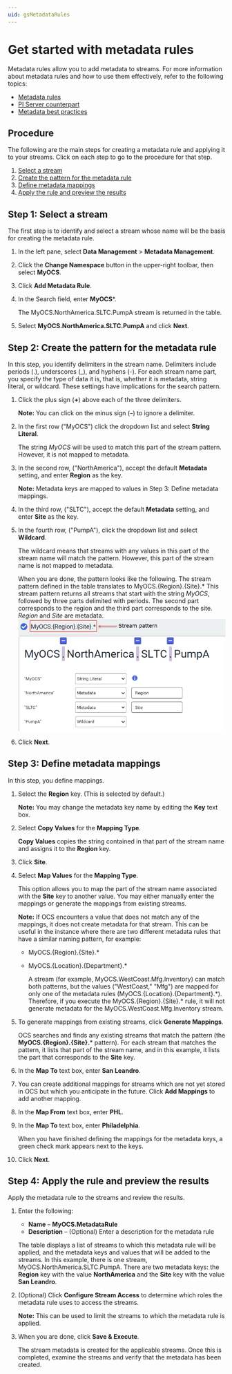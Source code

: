 ```yaml
---
uid: gsMetadataRules
---
```

# Get started with metadata rules

Metadata rules allow you to add metadata to streams. For more information about metadata rules and how to use them effectively, refer to the following topics:

- [Metadata rules](xref:ccMetadataRules)
- [PI Server counterpart](xref:ccMetadataRules#pi-server-counterpart)
- [Metadata best practices](xref:ccMetadataRules#metadata-best-practices)

## Procedure

 The following are the main steps for creating a metadata rule and applying it to your streams.  Click on each step to go to the procedure for that step. 

1. [Select a stream](#step-1)
2. [Create the pattern for the metadata rule](#step-2)
3. [Define metadata mappings](#step-3)
4. [Apply the rule and preview the results](#step-4)

<!-- Writer's Comment: You must link the steps above to the sections below using HTML anchors because Markdown does not permit colons in anchor names. -->

## <a name="step-1"></a>Step 1: Select a stream

The first step is to identify and select a stream whose name will be the basis for creating the metadata rule.

1. In the left pane, select **Data Management** > **Metadata Management**.

1. Click the **Change Namespace** button in the upper-right toolbar, then select **MyOCS**.

1. Click **Add Metadata Rule**.

1. In the Search field, enter **MyOCS***.

   The MyOCS.NorthAmerica.SLTC.PumpA stream is returned in the table.

1. Select **MyOCS.NorthAmerica.SLTC.PumpA** and click **Next**. 

## <a name="step-2"></a>Step 2: Create the pattern for the metadata rule

In this step, you identify delimiters in the stream name. Delimiters include periods (.), underscores (_), and hyphens (-). For each stream name part, you specify the type of data it is, that is, whether it is metadata, string literal, or wildcard. These settings have implications for the search pattern.

1. Click the plus sign (**+**) above each of the three delimiters.

   **Note:** You can click on the minus sign (&ndash;) to ignore a delimiter.

2. In the first row ("MyOCS") click the dropdown list and select **String Literal**.

   The string *MyOCS* will be used to match this part of the stream pattern. However, it is not mapped to metadata.

3. In the second row, ("NorthAmerica"), accept the default **Metadata** setting, and enter **Region** as the key.

   **Note:** Metadata keys are mapped to values in Step 3: Define metadata mappings.

4. In the third row, ("SLTC"), accept the default **Metadata** setting, and enter **Site** as the key.

5. In the fourth row, ("PumpA"), click the dropdown list and select **Wildcard**.

   The wildcard means that streams with any values in this part of the stream name will match the pattern. However, this part of the stream name is not mapped to metadata.

   When you are done, the pattern looks like the following. The stream pattern defined in the table translates to MyOCS.{Region}.{Site}.* This stream pattern returns all streams that start with the string *MyOCS*, followed by three parts delimited with periods. The second part corresponds to the region and the third part corresponds to the site. *Region* and *Site* are metadata.![Medata rule pattern](images/metadata-rule-pattern.png)

6. Click **Next**. 

## <a name="step-3"></a>Step 3: Define metadata mappings

In this step, you define mappings. 

1. Select the **Region** key. (This is selected by default.)

   **Note:** You may change the metadata key name by editing the **Key** text box.

1. Select **Copy Values** for the **Mapping Type**.

   **Copy Values** copies the string contained in that part of the stream name and assigns it to the **Region** key.

1. Click **Site**.

1. Select **Map Values** for the **Mapping Type**.

   This option allows you to map the part of the stream name associated with the **Site** key to another value. You may either manually enter the mappings or generate the mappings from existing streams. 
  
    **Note:** If OCS encounters a value that does not match any of the mappings, it does not create metadata for that stream. This can be useful in the instance where there are two different metadata rules that have a similar naming pattern, for example:

   - MyOCS.{Region}.{Site}.*

   - MyOCS.{Location}.{Department}.*

     A stream (for example, MyOCS.WestCoast.Mfg.Inventory) can match both patterns, but the values ("WestCoast," "Mfg") are mapped for only one of the metadata rules (MyOCS.{Location}.{Department}.\*). Therefore, if you execute the MyOCS.{Region}.{Site}.\* rule, it will not generate metadata for the MyOCS.WestCoast.Mfg.Inventory stream.

1. To generate mappings from existing streams, click **Generate Mappings**.

   OCS searches and finds any existing streams that match the pattern (the **MyOCS.{Region}.{Site}.*** pattern). For each stream that matches the pattern, it lists that part of the stream name, and in this example, it lists the part that corresponds to the **Site** key.
   
1. In the **Map To** text box, enter **San Leandro**. 

1.  You can create additional mappings for streams which are not yet stored in OCS but which you anticipate in the future. Click **Add Mappings** to add another mapping.

1. In the **Map From** text box, enter **PHL**. 

1. In the **Map To** text box, enter **Philadelphia**.

   When you have finished defining the mappings for the metadata keys, a green check mark appears next to the keys.

1. Click **Next**.

## <a name="step-4"></a>Step 4: Apply the rule and preview the results

Apply the metadata rule to the streams and review the results. 

1. Enter the following:

   - **Name** &ndash; **MyOCS.MetadataRule**
   - **Description** &ndash; (Optional) Enter a description for the metadata rule

   The table displays a list of streams to which this metadata rule will be applied, and the metadata keys and values that will be added to the streams. In this example, there is one stream, MyOCS.NorthAmerica.SLTC.PumpA. There are two metadata keys: the **Region** key with the value **NorthAmerica** and the **Site** key with the value **San Leandro**.

   <!-- I'd like to include a screen capture of this, but I'm not able to get to the preview page. I get an error: Failed to Load Preview There was an error loading the preview from the server This is due to a bug 216457.-->

2. (Optional) Click **Configure Stream Access** to determine which roles the metadata rule uses to access the streams. 

   **Note:** This can be used to limit the streams to which the metadata rule is applied.

3. When you are done, click **Save & Execute**.

   The stream metadata is created for the applicable streams. Once this is completed, examine the streams and verify that the metadata has been created. 
